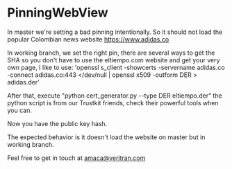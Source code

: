 # PinningWebView

In master we're setting a bad pinning intentionally. So it should not load the popular Colombian news website https://www.adidas.co 

In working branch, we set the right pin, there are several ways to get the SHA so you don't have to use the eltiempo.com website and get your very own page, I like to use: 'openssl s_client -showcerts -servername adidas.co -connect adidas.co:443 </dev/null | openssl x509 -outform DER > adidas.der'

After that, execute "python cert_generator.py --type DER eltiempo.der" the python script is from our Trustkit friends, check their powerful tools when you can. 

Now you have the public key hash. 


The expected behavior is it doesn't load the website on master but in working branch. 

Feel free to get in touch at amaca@veritran.com

